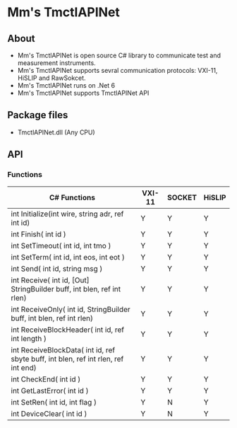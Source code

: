 # Mm's TmctlAPINet
## About
- Mm's TmctlAPINet is open source C# library to communicate test and measurement instruments.
- Mm's TmctlAPINet supports sevral communication protocols: VXI-11, HiSLIP and RawSokcet.
- Mm's TmctlAPINet runs on .Net 6
- Mm's TmctlAPINet supports TmctlAPINet API

## Package files
- TmctlAPINet.dll (Any CPU)

## API
### Functions

|C# Functions|VXI-11|SOCKET|HiSLIP|
|----|----|----|----|
|int Initialize(int wire, string adr, ref int id)|Y|Y|Y|
|int Finish( int id )|Y|Y|Y|
|int SetTimeout( int id, int tmo )|Y|Y|Y|
|int SetTerm( int id, int eos, int eot )|Y|Y|Y|
|int Send( int id, string msg )|Y|Y|Y|
|int Receive( int id, [Out] StringBuilder buff, int blen, ref int rlen)|Y|Y|Y|
|int ReceiveOnly( int id, StringBuilder buff, int blen, ref int rlen)|Y|Y|Y|
|int ReceiveBlockHeader( int id, ref int length )|Y|Y|Y|
|int ReceiveBlockData( int id, ref sbyte buff, int blen, ref int rlen, ref int end)|Y|Y|Y|
|int CheckEnd( int id )|Y|Y|Y|
|int GetLastError( int id )|Y|Y|Y|
|int SetRen( int id, int flag )|Y|N|Y|
|int DeviceClear( int id )|Y|N|Y|
